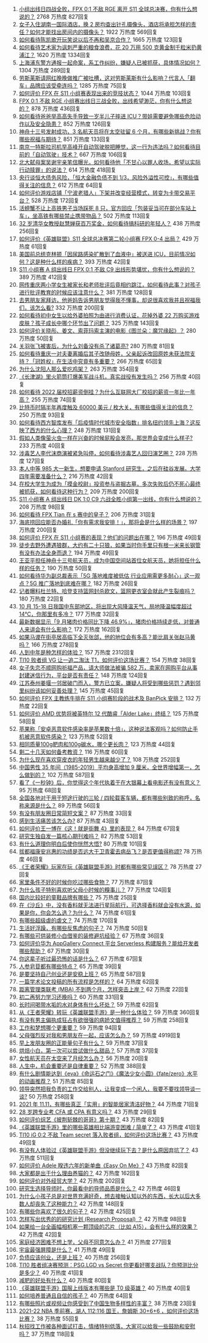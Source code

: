 1. [小组出线日四战全败，FPX 0:1 不敌 RGE 离开 S11 全球总决赛，你有什么想说的？](https://www.zhihu.com/question/492672059) 2768 万热度 827回复
1. [女子入住湖南一国际酒店，换 2 房均查出针孔摄像头，酒店将承担怎样的责任？如何才能找出房间内的摄像头？](https://www.zhihu.com/question/492430185) 1922 万热度 569回复
1. [如何看待陈凯歌开玩笑说以后不再和吴京合作？](https://www.zhihu.com/question/491639220) 1665 万热度 123回复
1. [如何看待艺术家为讽刺严重的粮食浪费，花 20 万用 500 克黄金制千粒米扔黄浦江？](https://www.zhihu.com/question/492520835) 1620 万热度 1334回复
1. [上海浦东警方通报一起命案，系工作纠纷，嫌疑人已被抓获，具体情况如何？](https://www.zhihu.com/question/492566472) 1304 万热度 289回复
1. [劳斯莱斯请网红晚晚做推广被吐槽，这对劳斯莱斯有什么影响？代言人「翻车」品牌应该受牵连吗？](https://www.zhihu.com/question/491453842) 1285 万热度 75回复
1. [如何评价 FPX 在 S11 小组赛表现出来的竞技状态？](https://www.zhihu.com/question/492626982) 1044 万热度 103回复
1. [FPX 0:1 不敌 RGE 小组赛出线日三战全败，出线希望渺茫，你有什么想说的？](https://www.zhihu.com/question/492650114) 878 万热度 436回复
1. [如何看待爸爸举高高失手导致一岁半儿子摔进 ICU？带娃需要避免哪些危险动作以及安全隐患？](https://www.zhihu.com/question/492480624) 852 万热度 126回复
1. [神舟十三号发射成功，3 名航天员将在太空驻留 6 个月，有哪些新挑战？你有哪些祝福与期待？](https://www.zhihu.com/question/492539604) 851 万热度 133回复
1. [南京一特斯拉司机早高峰开自动驾驶脱把睡觉，这一行为违法吗？如何看待目前的「自动驾驶」技术？](https://www.zhihu.com/question/492460933) 667 万热度 106回复
1. [北大弑母案吴谢宇亲笔信曝光，如何看待他「不甘心以罪人收场，希望以实际行动赎罪」的说法？](https://www.zhihu.com/question/492549713) 614 万热度 418回复
1. [央行谈恒大债务风险，「恒大金融负债不到 1/3，风险外溢性可控」，有哪些值得关注的信息？](https://www.zhihu.com/question/492610335) 612 万热度 64回复
1. [如何评价游戏店铺「宁波老猎人」下架并改变经营模式，转变为卡带交易平台？](https://www.zhihu.com/question/492468881) 528 万热度 172回复
1. [活螃蟹不让上高铁男子当场踩死 8 只，官方回应「包装妥当可在部分车站上车」，坐高铁有哪些禁止携带物品？](https://www.zhihu.com/question/492504076) 502 万热度 113回复
1. [32 岁清华女教授赵慧婵获百万奖金，如何看待搞科研的年轻人？](https://www.zhihu.com/question/492386441) 438 万热度 256回复
1. [如何评价《英雄联盟》S11 全球总决赛第二轮小组赛 FPX 0-4 出局？](https://www.zhihu.com/question/492672580) 429 万热度 61回复
1. [美国前总统克林顿「因尿路感染扩散到了血液中」被送进 ICU，目前情况如何？这是种什么样的疾病？](https://www.zhihu.com/question/492588214) 393 万热度 42回复
1. [S11 小组赛 A 组出线日 FPX 0:1 不敌 C9 出线形势堪忧，你有什么想说的？](https://www.zhihu.com/question/492633196) 389 万热度 412回复
1. [网传重庆两小学女生被家长和老师批评后竟相约跳江，如何看待此事？对孩子进行批评教育的时候应该注意什么？](https://www.zhihu.com/question/492552687) 381 万热度 128回复
1. [去男朋友家拜访，他爸妈告诉男朋友觉得我不懂事，却说很喜欢我并且祝福我们，该怎么看?](https://www.zhihu.com/question/491110699) 332 万热度 200回复
1. [如何看待初中女生以给外婆拍照为由进行消费认证，花掉外婆 22 万购买游戏皮肤？孩子成长中哪个环节出了问题？](https://www.zhihu.com/question/492310705) 325 万热度 143回复
1. [如何评价关晓彤、姜文、索菲玛索主演的电影《图兰朵：魔咒缘起》？](https://www.zhihu.com/question/492511292) 280 万热度 50回复
1. [关羽张飞被害后，为什么刘备没有杀了诸葛亮?](https://www.zhihu.com/question/487469423) 280 万热度 81回复
1. [如何看待重庆一对夫妻离婚后其子改随母姓，父亲起诉改回原姓未获法院支持？「冠姓权」在生活中究竟有多重要？](https://www.zhihu.com/question/491757108) 266 万热度 65回复
1. [为什么沈阳人那么爱吃鸡架？](https://www.zhihu.com/question/21313944) 263 万热度 354回复
1. [《长津湖》里火箭筒打爆美军战斗机，真实战役有发生吗？](https://www.zhihu.com/question/491966328) 256 万热度 40回复
1. [如何看待 2022 届校招薪资倒挂？为什么互联网大厂校招的薪资一年比一年高？](https://www.zhihu.com/question/492346345) 255 万热度 74回复
1. [比特币时隔半年再度触及 60000 美元 / 枚大关，有哪些值得关注的信息？](https://www.zhihu.com/question/492551677) 250 万热度 93回复
1. [如何看待西方智库发布「后疫情时代城市安全指数」排名纽约领先上海？这反映了西方的什么心理？](https://www.zhihu.com/question/492502197) 248 万热度 131回复
1. [假如人类像萤火虫一样在兴奋的时候屁股会发亮，那世界会变成什么样子?](https://www.zhihu.com/question/304197696) 233 万热度 40回复
1. [涉毒艺人李代沫商演被紧急叫停，如何看待涉毒艺人回归演艺圈？](https://www.zhihu.com/question/492589122) 228 万热度 127回复
1. [本人中等 985 大一新生，想要申请 Stanford 研究生，之后在硅谷发展。大学四年需要准备什么？](https://www.zhihu.com/question/354575824) 216 万热度 42回复
1. [在校大学生为成为「摸金校尉」投资参与盗掘古墓，多次失败后仍不死心最终被抓获，如何看待这种行为？](https://www.zhihu.com/question/491907552) 209 万热度 200回复
1. [S11 小组赛 A 组出线日 DK 1:0 C9 六战全胜小组第一出线，你有什么想说的？](https://www.zhihu.com/question/492662196) 208 万热度 98回复
1. [如何看待 FPX Tian 在 s 赛中的皇子？](https://www.zhihu.com/question/492059549) 206 万热度 31回复
1. [海底捞回应能否办婚礼「你有需求我安排！」，那将会是什么样的场景？](https://www.zhihu.com/question/492293265) 197 万热度 200回复
1. [如何评价 FPX 在 S11 小组赛的表现？他们的问题出在哪？](https://www.zhihu.com/question/492640976) 196 万热度 49回复
1. [徒步去野外遭遇狼群，大约有二十只狼，如果当时你手里只有根一米来长钢管有没有办法全身而退？](https://www.zhihu.com/question/488761060) 194 万热度 49回复
1. [王亚平担任神舟十三号航天员，成为中国空间站首位女航天员，她将担任什么样的任务？](https://www.zhihu.com/question/492370748) 190 万热度 50回复
1. [如何看待华为副总裁表示「5G 落地难度被低估 行业应用需更多耐心」这一观点？5G 推广落地到底难在哪？](https://www.zhihu.com/question/492572427) 182 万热度 26回复
1. [记者曝料杜兰特、哈登支持篮网封杀欧文，篮网更衣室会就此产生裂痕吗？](https://www.zhihu.com/question/492410522) 180 万热度 22回复
1. [10 月 15-18 日我国中东部地区，将出现大风降温天气，局地降温幅度超过 14℃，你那里有多冷？](https://www.zhihu.com/question/492685607) 177 万热度 32回复
1. [最新数据显示「9 月猪肉价格同比下降 46.9%」，猪肉价格持续走低，对普通人来讲会有什么影响？](https://www.zhihu.com/question/492381677) 172 万热度 162回复
1. [如果马谡在街亭居高临下全灭张郃，他的地位会有多高？能比肩关张赵马黄吗？](https://www.zhihu.com/question/398174149) 166 万热度 278回复
1. [人到中年是种怎样的体验？](https://www.zhihu.com/question/28596096) 157 万热度 2312回复
1. [TI10 败者组 VG 让一追二淘汰 T1，如何评价这场比赛？](https://www.zhihu.com/question/492634719) 154 万热度 38回复
1. [女子失恋不顺网购祈福产品，请大师做法被骗 582 万，卖家在网购平台从事封建迷信行为，平台是否有责任？](https://www.zhihu.com/question/492095613) 148 万热度 124回复
1. [江苏泰州姜堰一邻居破门而入，警方已立案，嫌疑人将受到哪些惩罚？遇到邻里纠纷该如何妥善处理？](https://www.zhihu.com/question/492516310) 145 万热度 45回复
1. [如何评价 FPX 主教练牛排在 S11 小组赛阶段的战术及 BanPick 安排？](https://www.zhihu.com/question/492670272) 132 万热度 22回复
1. [如何评价 AMD 优势将被英特尔 12 代酷睿「Alder Lake」终结？](https://www.zhihu.com/question/491922942) 125 万热度 58回复
1. [苹果称「安卓恶意软件感染率是苹果数十倍」，这种说法客观吗？如何防止手机被恶意软件感染？](https://www.zhihu.com/question/492322786) 123 万热度 52回复
1. [相同质量100g肥肉和100g碳水，哪个更长肉？](https://www.zhihu.com/question/492055852) 123 万热度 44回复
1. [剩二十几天如何备考教资？](https://www.zhihu.com/question/491234919) 116 万热度 60回复
1. [为什么现在喜欢穿皮衣的年轻男生越来越少了？](https://www.zhihu.com/question/491678263) 108 万热度 252回复
1. [中国男性 35 年间（1985-2019）平均身高增加 9 厘米，全世界增幅第一，怎么做到的？](https://www.zhihu.com/question/491026161) 102 万热度 587回复
1. [看了《一秒钟》后，你觉得这个年代执着于在大银幕上看电影还有没有意义？](https://www.zhihu.com/question/432214703) 95 万热度 68回复
1. [全国各地对于用于短途行驶的三轮 / 四轮载客车辆，都有哪些别致的称呼，名称来源是什么？](https://www.zhihu.com/question/492591825) 89 万热度 56回复
1. [有没有朋友圈日常简短文案？](https://www.zhihu.com/question/476906799) 87 万热度 33回复
1. [感到生活痛苦该怎么办?](https://www.zhihu.com/question/379797015) 87 万热度 43回复
1. [如何评价王一博在《这！就是街舞 4》里的表现？](https://www.zhihu.com/question/491602041) 84 万热度 67回复
1. [研究生独自发一篇核心期刊难吗？](https://www.zhihu.com/question/351503855) 82 万热度 53回复
1. [有什么道理你明白后使你恍然大悟?](https://www.zhihu.com/question/481759086) 80 万热度 101回复
1. [拔都福康安兆惠的功绩是否远大于卫青霍去病岳飞？是否更值得称颂?](https://www.zhihu.com/question/484402102) 78 万热度 46回复
1. [《王者荣耀》玩家在玩《英雄联盟手游》时都有哪些常见误区？](https://www.zhihu.com/question/492268077) 78 万热度 27回复
1. [家里条件不好的时候你吃过哪些食物？](https://www.zhihu.com/question/479671053) 77 万热度 87回复
1. [为什么孩子特别喜欢听父母小时候的糗事儿？](https://www.zhihu.com/question/492116090) 77 万热度 124回复
1. [国内比较好的童鞋品牌有哪些？](https://www.zhihu.com/question/49655560) 75 万热度 25回复
1. [在《沙丘》中，没有香料就无法进行星际航行，可选择香料就会没有水源，如果是你，你会怎么选？为什么？](https://www.zhihu.com/question/491374733) 74 万热度 61回复
1. [有哪些超级虐的虐文？](https://www.zhihu.com/question/433259195) 74 万热度 170回复
1. [生活好浮躁，有哪些反焦虑的句子？](https://www.zhihu.com/question/489496108) 74 万热度 50回复
1. [有哪些可供装修小白借鉴的装修避坑经验？](https://www.zhihu.com/question/470481992) 67 万热度 36回复
1. [如何评价华为 AppGallery Connect 平台 Serverless 构建服务？能给开发者哪些帮助？](https://www.zhihu.com/question/492411071) 67 万热度 30回复
1. [你这辈子听过最恐怖的话是什么？](https://www.zhihu.com/question/309676029) 67 万热度 67回复
1. [人参皂苷都有哪些特点？](https://www.zhihu.com/question/491888218) 65 万热度 39回复
1. [是要坚持自己创业还是安稳上班？](https://www.zhihu.com/question/482258419) 65 万热度 587回复
1. [一篇学术论文投稿的所有流程是怎样的？](https://www.zhihu.com/question/21532675) 64 万热度 62回复
1. [距离管理类联考 (MBA) 不到两个月，怎样突击上岸？](https://www.zhihu.com/question/67119489) 62 万热度 22回复
1. [初二再努力学习还晚吗？](https://www.zhihu.com/question/490710239) 60 万热度 331回复
1. [长时间喝带水垢的水对身体有什么坏处？](https://www.zhihu.com/question/284098592) 59 万热度 62回复
1. [从《王者荣耀》转玩《英雄联盟手游》是一种什么体验？](https://www.zhihu.com/question/491232874) 59 万热度 360回复
1. [有没有男主偏执成狂占有欲很强的病娇文值得推荐？](https://www.zhihu.com/question/382880947) 59 万热度 258回复
1. [工作和梦想哪个更重要？](https://www.zhihu.com/question/491772488) 59 万热度 94回复
1. [父母强烈反对我和男朋友在一起，应该怎么办？](https://www.zhihu.com/question/485995345) 59 万热度 4919回复
1. [早上发朋友圈的正能量句子有什么？](https://www.zhihu.com/question/484665473) 59 万热度 37回复
1. [烘焙小白，第一次可以尝试做什么甜品？](https://www.zhihu.com/question/491913286) 57 万热度 37回复
1. [女性航天员在太空来了月经怎么办？](https://www.zhihu.com/question/65131707) 56 万热度 20回复
1. [人生中，机会重要还是自律重要？](https://www.zhihu.com/question/488172046) 52 万热度 388回复
1. [有什么剧情能达到《eva》《命运石之门》《魔法少女小圆》《fate/zero》水平的动画推荐？](https://www.zhihu.com/question/488773338) 51 万热度 85回复
1. [领导突然把我负责的工作交给别人，让我变成一个闲人，我要不要找领导谈一谈?](https://www.zhihu.com/question/488800542) 50 万热度 258回复
1. [2021 年 11.11，有哪些真正「实用」的智能居家清洁好物？](https://www.zhihu.com/question/492522334) 44 万热度 71回复
1. [28 岁跨专业考 CFA 或 CPA 有意义吗？](https://www.zhihu.com/question/417570782) 43 万热度 29回复
1. [如何评价综艺《披荆斩棘的哥哥》第十期？](https://www.zhihu.com/question/492536746) 43 万热度 82回复
1. [《英雄联盟手游》里的哪些英雄相比端游变困难 / 简单了？](https://www.zhihu.com/question/491248819) 43 万热度 41回复
1. [TI10 iG 0:2 不敌 Team secret 落入败者组，如何评价这场比赛？](https://www.zhihu.com/question/492381590) 43 万热度 49回复
1. [有没有人体验过《英雄联盟手游》但没继续玩下去？是什么原因弃坑了？](https://www.zhihu.com/question/491266095) 43 万热度 511回复
1. [如何评价 Adele 暌违六年的新单曲《Easy On Me》?](https://www.zhihu.com/question/492472729) 43 万热度 82回复
1. [大家都是出于什么理由养猫的？](https://www.zhihu.com/question/480847855) 42 万热度 162回复
1. [如何评价对外经贸大学？](https://www.zhihu.com/question/23937444) 42 万热度 202回复
1. [研究生选择导师时，你最看中的导师品质是什么？](https://www.zhihu.com/question/491712456) 42 万热度 46回复
1. [为什么小孩子总是对世界充满好奇，想去接触认知以外的东西，长大以后大多数人却丧失了这种能力？](https://www.zhihu.com/question/476345180) 42 万热度 148回复
1. [有哪些你喜欢了很久的句子？](https://www.zhihu.com/question/476064590) 42 万热度 425回复
1. [怎样写出优秀的的研究计划 (Research Proposal) ？](https://www.zhihu.com/question/23695058) 42 万热度 98回复
1. [如果给一台全画幅相机塞一颗顶级的芯片（比如 A15），会有什么样的效果？](https://www.zhihu.com/question/491303511) 42 万热度 42回复
1. [家庭经济困难不想上学，父母不同意怎么办？](https://www.zhihu.com/question/491750594) 41 万热度 277回复
1. [宇宙最强屏障是什么？](https://www.zhihu.com/question/492169646) 41 万热度 49回复
1. [负债应该创业，还是上班？](https://www.zhihu.com/question/487946453) 40 万热度 256回复
1. [TI10 胜者组决赛预测：PSG.LGD vs Secret 你更看好哪支战队？你预测比分是多少？](https://www.zhihu.com/question/492479031) 40 万热度 41回复
1. [减肥的好处有什么？](https://www.zhihu.com/question/485775042) 40 万热度 80回复
1. [《英雄联盟手游》国服上线版本有哪些是 T0 级英雄？](https://www.zhihu.com/question/491258170) 40 万热度 40回复
1. [如何培养普通且自信的孩子？](https://www.zhihu.com/question/488494239) 40 万热度 64回复
1. [有哪些照片或视频让你感受到了中国生物多样性的丰富？](https://www.zhihu.com/question/492181755) 38 万热度 23回复
1. [2021-22 NBA 季前赛，湖人 112:116 国王，詹姆斯 30+6+6 ，如何评价这场比赛？](https://www.zhihu.com/question/492505059) 38 万热度 55回复
1. [秋招找工作被各种面试打击，情绪特别低落，大家可以给我一些鼓励和安慰吗？](https://www.zhihu.com/question/433310405) 37 万热度 118回复